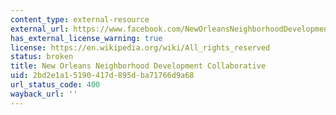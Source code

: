 ```yaml
---
content_type: external-resource
external_url: https://www.facebook.com/NewOrleansNeighborhoodDevelopmentCollaborative/about
has_external_license_warning: true
license: https://en.wikipedia.org/wiki/All_rights_reserved
status: broken
title: New Orleans Neighborhood Development Collaborative
uid: 2bd2e1a1-5190-417d-895d-ba71766d9a68
url_status_code: 400
wayback_url: ''
---
```

